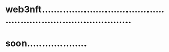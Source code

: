 # web3nft...................................................................................
# soon....................
